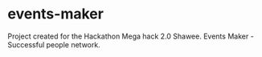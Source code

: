 # events-maker
Project created for the Hackathon Mega hack 2.0 Shawee. Events Maker - Successful people network.
